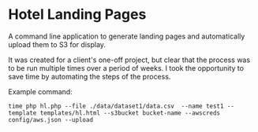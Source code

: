 # Hotel Landing Pages
A command line application to generate landing pages and automatically upload them to S3 for display.

It was created for a client's one-off project, but clear that the process was to be run multiple times over a period of weeks. I took the opportunity to save time by automating the steps of the process.

Example command:
```
time php hl.php --file ./data/dataset1/data.csv  --name test1 --template templates/hl.html --s3bucket bucket-name --awscreds config/aws.json --upload
```


